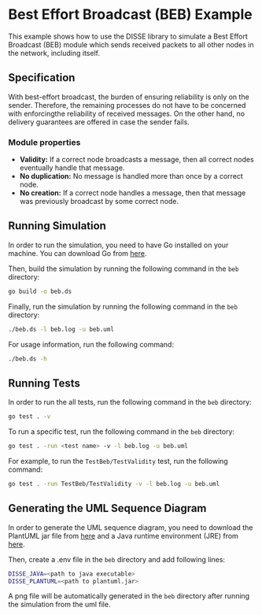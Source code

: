 # Best Effort Broadcast (BEB) Example

This example shows how to use the DISSE library to simulate a Best Effort Broadcast (BEB) module which sends
received packets to all other nodes in the network, including itself.

## Specification

With best-effort broadcast, the burden of ensuring reliability is only on the sender.
Therefore, the remaining processes do not have to be concerned with enforcingthe reliability of received messages.
On the other hand, no delivery guarantees are offered in case the sender fails.

### Module properties

- **Validity:** If a correct node broadcasts a message, then all correct nodes eventually handle that message.
- **No duplication:** No message is handled more than once by a correct node.
- **No creation:** If a correct node handles a message, then that message was previously broadcast by some correct node.

## Running Simulation

In order to run the simulation, you need to have Go installed on your machine. You can download Go from [here](https://golang.org/dl/).

Then, build the simulation by running the following command in the `beb` directory:

```bash
go build -o beb.ds
```

Finally, run the simulation by running the following command in the `beb` directory:

```bash
./beb.ds -l beb.log -u beb.uml
```

For usage information, run the following command:

```bash
./beb.ds -h
```

## Running Tests

In order to run the all tests, run the following command in the `beb` directory:

```bash
go test . -v
```

To run a specific test, run the following command in the `beb` directory:

```bash
go test . -run <test name> -v -l beb.log -u beb.uml
```

For example, to run the `TestBeb/TestValidity` test, run the following command:

```bash
go test . -run TestBeb/TestValidity -v -l beb.log -u beb.uml
```

## Generating the UML Sequence Diagram

In order to generate the UML sequence diagram, you need to download the PlantUML jar file from [here](http://plantuml.com/download) and a Java runtime environment (JRE) from [here](http://openjdk.java.net/install/).

Then, create a .env file in the `beb` directory and add following lines:

```bash
DISSE_JAVA=<path to java executable>
DISSE_PLANTUML=<path to plantuml.jar>
```

A png file will be automatically generated in the `beb` directory after running the simulation from the uml file.

